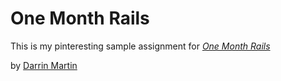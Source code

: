 # One Month Rails

This is my pinteresting sample assignment for
[*One Month Rails*](http://onemonthrails.com)

by [Darrin Martin](http://www.facebook.com/TheDerwood)